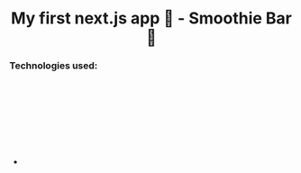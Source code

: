 
<h1 align="center">My first next.js app 🎉 - Smoothie Bar 🍹</h1>
<h3> Technologies used: </h3>
<ul>
  <li> <svg>https://raw.githubusercontent.com/devicons/devicon/master/icons/react/react-original-wordmark.svg</svg> </li>
